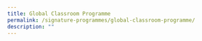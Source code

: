 ```yaml
---
title: Global Classroom Programme
permalink: /signature-programmes/global-classroom-programme/
description: ""
---
```

